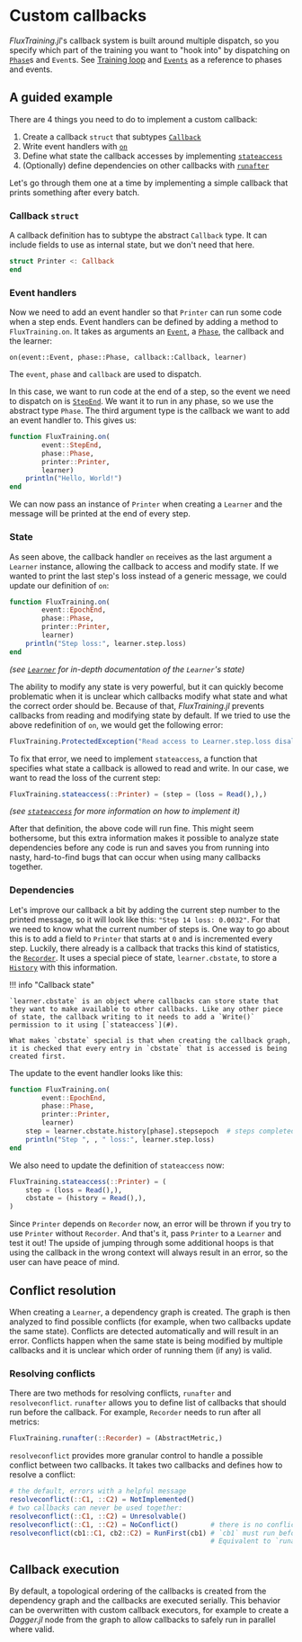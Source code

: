 # Custom callbacks

*FluxTraining.jl*'s callback system is built around multiple dispatch, so you specify which part of the training you want to "hook into" by dispatching on [`Phase`](#)s and `Event`s. See [Training loop](/documents/docs/tutorials/training.md) and [`Events`](#) as a reference to phases and events.

## A guided example

There are 4 things you need to do to implement a custom callback:

1. Create a callback `struct` that subtypes [`Callback`](#)
2. Write event handlers with [`on`](#)
3. Define what state the callback accesses by implementing [`stateaccess`](#)
4. (Optionally) define dependencies on other callbacks with [`runafter`](#)

Let's go through them one at a time by implementing a simple callback that prints something after every batch.

### Callback `struct`

A callback definition has to subtype the abstract `Callback` type. It can include fields to use as internal state, but we don't need that here.

```julia
struct Printer <: Callback
end
```

### Event handlers

Now we need to add an event handler so that `Printer` can run some code when a step ends. Event handlers can be defined by adding a method to `FluxTraining.on`. It takes as arguments an [`Event`](#), a [`Phase`](#), the callback and the learner:

`on(event::Event, phase::Phase, callback::Callback, learner)`

The `event`, `phase` and `callback` are used to dispatch.

In this case, we want to run code at the end of a step, so the event we need to dispatch on is [`StepEnd`](#). We want it to run in any phase, so we use the abstract type `Phase`. The third argument type is the callback we want to add an event handler to. This gives us:

```julia
function FluxTraining.on(
        event::StepEnd,
        phase::Phase,
        printer::Printer,
        learner)
    println("Hello, World!")
end
```

We can now pass an instance of `Printer` when creating a `Learner` and the message will be printed at the end of every step.

### State

As seen above, the callback handler `on` receives as the last argument a `Learner` instance, allowing the callback to access and modify state. If we wanted to print the last step's loss instead of a generic message, we could update our definition of `on`:

```julia
function FluxTraining.on(
        event::EpochEnd,
        phase::Phase,
        printer::Printer,
        learner)
    println("Step loss:", learner.step.loss)
end
```
*(see [`Learner`](#) for in-depth documentation of the `Learner`'s state)*

The ability to modify any state is very powerful, but it can quickly become problematic when it is unclear which callbacks modify what state and what the correct order should be.
Because of that, *FluxTraining.jl* prevents callbacks from reading and modifying state by default. If we tried to use the above redefinition of `on`, we would get the following error:

```julia
FluxTraining.ProtectedException("Read access to Learner.step.loss disallowed.")
```

To fix that error, we need to implement `stateaccess`, a function that specifies what state a callback is allowed to read and write. In our case, we want to read the loss of the current step:

```julia
FluxTraining.stateaccess(::Printer) = (step = (loss = Read(),),)
```
*(see [`stateaccess`](#) for more information on how to implement it)*

After that definition, the above code will run fine. This might seem bothersome, but this extra information makes it possible to analyze state dependencies before any code is run and saves you from running into nasty, hard-to-find bugs that can occur when using many callbacks together.

### Dependencies

Let's improve our callback a bit by adding the current step number to the printed message, so it will look like this: `"Step 14 loss: 0.0032"`. For that we need to know what the current number of steps is. One way to go about this is to add a field to `Printer` that starts at `0` and is incremented every step.
Luckily, there already is a callback that tracks this kind of statistics, the [`Recorder`](#). It uses a special piece of state, `learner.cbstate`, to store a [`History`](#) with this information.

!!! info "Callback state"

    `learner.cbstate` is an object where callbacks can store state that they want to make available to other callbacks. Like any other piece of state, the callback writing to it needs to add a `Write()` permission to it using [`stateaccess`](#).

    What makes `cbstate` special is that when creating the callback graph, it is checked that every entry in `cbstate` that is accessed is being created first.

The update to the event handler looks like this:

```julia
function FluxTraining.on(
        event::EpochEnd,
        phase::Phase,
        printer::Printer,
        learner)
    step = learner.cbstate.history[phase].stepsepoch  # steps completed in current epoch
    println("Step ", , " loss:", learner.step.loss)
end
```

We also need to update the definition of `stateaccess` now:

```julia
FluxTraining.stateaccess(::Printer) = (
    step = (loss = Read(),),
    cbstate = (history = Read(),),
)
```

Since `Printer` depends on `Recorder` now, an error will be thrown if you try to use `Printer` without `Recorder`. And that's it, pass `Printer` to a `Learner` and test it out! The upside of jumping through some additional hoops is that using the callback in the wrong context will always result in an error, so the user can have peace of mind.

## Conflict resolution

When creating a `Learner`, a dependency graph is created. The graph is then analyzed to find possible conflicts (for example, when two callbacks update the same state). Conflicts are detected automatically and will result in an error. Conflicts happen when the same state is being modified by multiple callbacks and it is unclear which order of running them (if any) is valid.

### Resolving conflicts

There are two methods for resolving conflicts, `runafter` and `resolveconflict`.
`runafter` allows you to define list of callbacks that should run before the callback. For example, `Recorder` needs to run after all metrics:
```julia
FluxTraining.runafter(::Recorder) = (AbstractMetric,)
```

`resolveconflict` provides more granular control to handle a possible conflict between two callbacks. It takes two callbacks and defines how to resolve a conflict:

```julia
# the default, errors with a helpful message
resolveconflict(::C1, ::C2) = NotImplemented()    
# two callbacks can never be used together:
resolveconflict(::C1, ::C2) = Unresolvable()      
resolveconflict(::C1, ::C2) = NoConflict()        # there is no conflict, any run order is fine
resolveconflict(cb1::C1, cb2::C2) = RunFirst(cb1) # `cb1` must run before `cb2`.
                                                  # Equivalent to `runafter(::C2) = (C1,)
```

## Callback execution

By default, a topological ordering of the callbacks is created from the dependency graph and the callbacks are executed serially. This behavior can be overwritten with custom callback executors, for example to create a *Dagger.jl* node from the graph to allow callbacks to safely run in parallel where valid.
